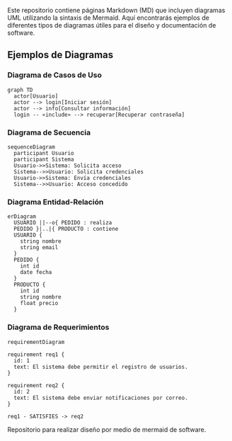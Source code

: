   
Este repositorio contiene páginas Markdown (MD) que incluyen diagramas UML utilizando la sintaxis de Mermaid. Aquí encontrarás ejemplos de diferentes tipos de diagramas útiles para el diseño y documentación de software.

## Ejemplos de Diagramas

### Diagrama de Casos de Uso

```mermaid
graph TD
  actor[Usuario]
  actor --> login[Iniciar sesión]
  actor --> info[Consultar información]
  login -- «include» --> recuperar[Recuperar contraseña]
```

### Diagrama de Secuencia

```mermaid
sequenceDiagram
  participant Usuario
  participant Sistema
  Usuario->>Sistema: Solicita acceso
  Sistema-->>Usuario: Solicita credenciales
  Usuario->>Sistema: Envía credenciales
  Sistema-->>Usuario: Acceso concedido
```

### Diagrama Entidad-Relación

```mermaid
erDiagram
  USUARIO ||--o{ PEDIDO : realiza
  PEDIDO }|..|{ PRODUCTO : contiene
  USUARIO {
    string nombre
    string email
  }
  PEDIDO {
    int id
    date fecha
  }
  PRODUCTO {
    int id
    string nombre
    float precio
  }
```

### Diagrama de Requerimientos

```mermaid
requirementDiagram

requirement req1 {
  id: 1
  text: El sistema debe permitir el registro de usuarios.
}

requirement req2 {
  id: 2
  text: El sistema debe enviar notificaciones por correo.
}

req1 - SATISFIES -> req2

```

Repositorio para realizar diseño por medio de mermaid de software.
